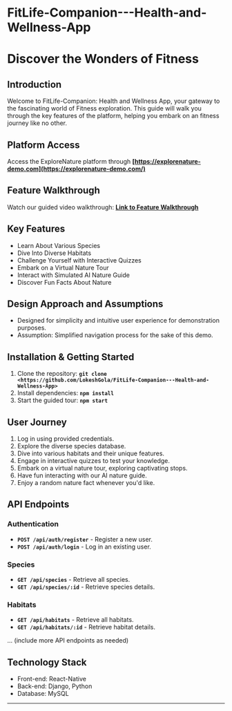 # **FitLife-Companion---Health-and-Wellness-App**

# **Discover the Wonders of Fitness**

## **Introduction**

Welcome to FitLife-Companion: Health and Wellness App, your gateway to the fascinating world of Fitness exploration. This guide will walk you through the key features of the platform, helping you embark on an fitness journey like no other.

## **Platform Access**

Access the ExploreNature platform through **[https://explorenature-demo.com](https://explorenature-demo.com/)**

## **Feature Walkthrough**

Watch our guided video walkthrough: **[Link to Feature Walkthrough](https://youtu.be/sddJ-tszCSQ)**

## **Key Features**

- Learn About Various Species
- Dive Into Diverse Habitats
- Challenge Yourself with Interactive Quizzes
- Embark on a Virtual Nature Tour
- Interact with Simulated AI Nature Guide
- Discover Fun Facts About Nature

## **Design Approach and Assumptions**

- Designed for simplicity and intuitive user experience for demonstration purposes.
- Assumption: Simplified navigation process for the sake of this demo.

## **Installation & Getting Started**

1. Clone the repository: **`git clone <https://github.com/LokeshGola/FitLife-Companion---Health-and-Wellness-App>`**
2. Install dependencies: **`npm install`**
3. Start the guided tour: **`npm start`**

## **User Journey**

1. Log in using provided credentials.
2. Explore the diverse species database.
3. Dive into various habitats and their unique features.
4. Engage in interactive quizzes to test your knowledge.
5. Embark on a virtual nature tour, exploring captivating stops.
6. Have fun interacting with our AI nature guide.
7. Enjoy a random nature fact whenever you'd like.

## **API Endpoints**

### **Authentication**

- **`POST /api/auth/register`** - Register a new user.
- **`POST /api/auth/login`** - Log in an existing user.

### **Species**

- **`GET /api/species`** - Retrieve all species.
- **`GET /api/species/:id`** - Retrieve species details.

### **Habitats**

- **`GET /api/habitats`** - Retrieve all habitats.
- **`GET /api/habitats/:id`** - Retrieve habitat details.

... (include more API endpoints as needed)

## **Technology Stack**

- Front-end: React-Native
- Back-end: Django, Python
- Database: MySQL

---
